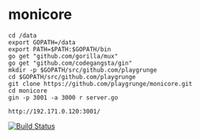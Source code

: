 monicore
========
```Shell
cd /data
export GOPATH=/data
export PATH=$PATH:$GOPATH/bin
go get "github.com/gorilla/mux"
go get "github.com/codegangsta/gin"
mkdir -p $GOPATH/src/github.com/playgrunge
cd $GOPATH/src/github.com/playgrunge
git clone https://github.com/playgrunge/monicore.git
cd monicore
gin -p 3001 -a 3000 r server.go
```
```Shell
http://192.171.0.120:3001/
```
[![Build Status](https://drone.io/github.com/playgrunge/monicore/status.png)](https://drone.io/github.com/playgrunge/monicore/latest)
